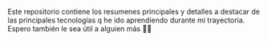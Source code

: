 Este repositorio contiene los resumenes principales y detalles a destacar de las principales tecnologías q he ido aprendiendo durante mi trayectoria. Espero también le sea útil a alguien más 🫶🏻
